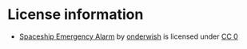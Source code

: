 # License information
* [Spaceship Emergency Alarm](https://freesound.org/people/onderwish/sounds/465890/) by [onderwish](https://freesound.org/people/onderwish/) is licensed under [CC 0](https://creativecommons.org/publicdomain/zero/1.0/)

